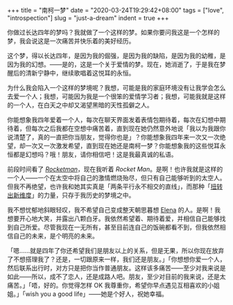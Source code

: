 +++
title = "南柯一梦"
date = "2020-03-24T19:29:42+08:00"
tags = ["love", "introspection"]
slug = "just-a-dream"
indent = true
+++

你做过长达四年的梦吗？我就做了一个这样的梦。如果你要问我这是一个怎样的梦，我会说这是一次痛苦并快乐着的美好经历。

这个梦，得以长达四年，是因为我的倔强，是因为我的缺陷，是因为我的幼稚，是因为我的幻想。——是的，这是一个关于爱情的梦。现在，她消逝了，于是我在梦醒后的清新宁静中，继续歌唱着这悦耳的永恒。

为什么我会陷入一个这样的梦境呢？我想，可能是我的家庭环境没有让我学会怎么去爱一个人；我想，可能因为我是一个很笨的爱情学习者；我想，可能我就是这样的一个人，在白天之中却又渴望黑暗的天性孤僻之人。

你能想象我四年爱着一个人，每次在聊天界面发着表情包期待着，每次在幻想中期待着，但每次之后我都在空想中痛苦着，直到现在她仍然意外地说「我以为我跟你说清楚了，真的一直把你当朋友，觉得你也是」？你能想象我四年来一次又一次绝望，却一次又一次激发希望，直到现在她还是南柯一梦？你能想象我的这些悦耳永恒都是幻想吗？哦！朋友，请你相信吧！这是我最真诚的私语。

前段时间看了 [*Rocketman*](https://en.wikipedia.org/wiki/Rocketman_(film))，现在我听着 *Rocket Man*。是啊！也许我就是这样的一个人——一个在太空中将自己的激情燃烧殆尽，但只有自己能够听到的太空人。但我不再绝望，也许我和她其实真是「两条平行永不相交的直线」，而那种「[扭转出新维度](https://yixiuer.me/poetry/520/)」的力量，只存于我历史的梦境之中。

我不想忧郁地斜眼轻叹，我不希望自己变成整天朝思暮想 [Elena](https://en.wikipedia.org/wiki/Cinema_Paradiso) 的人。是啊！我想要开心地大笑，并露出八颗白牙。我依然希望着、期待着爱，并相信自己能够找到自己所爱。尽管我现在一无所有，甚至目前连自己的饭碗都看不到，但我依然相信自己的未来，是个明亮的未来。

「嗯……就是四年了你还希望我们是朋友以上的关系，但是无果，所以你现在放弃了不想搭理我了？还是，一切跟原来一样，我们还是朋友。」「你想想你爱一个人，然后联系出行时，对方只是把你当作普通朋友。这样该多痛苦——至少对我来说是如此——所以，成不了恋人，还是成路人吧。朋友，至少对目前的我来说，还是太痛苦。」「唔，好的。你觉得怎样 OK 我尊重你，希望你早点遇见互相喜欢的小姐姐。」「wish you a good life」——她是个好人，祝她幸福。
